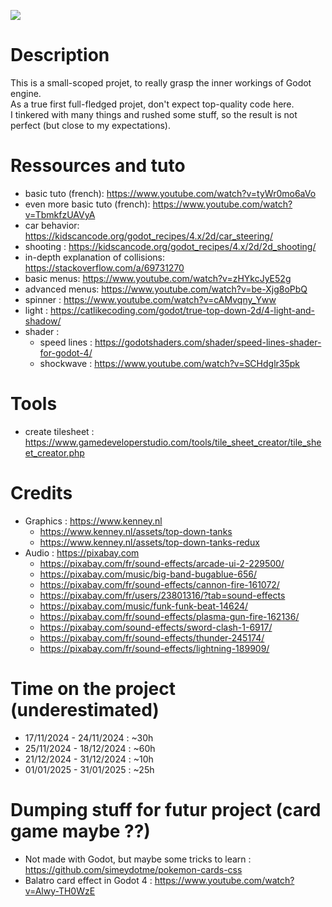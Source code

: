 [![](https://img.shields.io/badge/Godot-v4.3-blue)](https://godotengine.org/)

# Description
This is a small-scoped projet, to really grasp the inner workings of Godot engine.  
As a true first full-fledged projet, don't expect top-quality code here.  
I tinkered with many things and rushed some stuff, so the result is not perfect
(but close to my expectations).  

# Ressources and tuto
- basic tuto (french): https://www.youtube.com/watch?v=tyWr0mo6aVo
- even more basic tuto (french): https://www.youtube.com/watch?v=TbmkfzUAVyA
- car behavior: https://kidscancode.org/godot_recipes/4.x/2d/car_steering/
- shooting : https://kidscancode.org/godot_recipes/4.x/2d/2d_shooting/
- in-depth explanation of collisions: https://stackoverflow.com/a/69731270
- basic menus: https://www.youtube.com/watch?v=zHYkcJyE52g
- advanced menus: https://www.youtube.com/watch?v=be-Xjg8oPbQ
- spinner : https://www.youtube.com/watch?v=cAMvqny_Yww
- light : https://catlikecoding.com/godot/true-top-down-2d/4-light-and-shadow/
- shader : 
  - speed lines : https://godotshaders.com/shader/speed-lines-shader-for-godot-4/
  - shockwave : https://www.youtube.com/watch?v=SCHdglr35pk

# Tools
- create tilesheet : https://www.gamedeveloperstudio.com/tools/tile_sheet_creator/tile_sheet_creator.php

# Credits
- Graphics : https://www.kenney.nl
  - https://www.kenney.nl/assets/top-down-tanks
  - https://www.kenney.nl/assets/top-down-tanks-redux
- Audio : https://pixabay.com
  - https://pixabay.com/fr/sound-effects/arcade-ui-2-229500/
  - https://pixabay.com/music/big-band-bugablue-656/
  - https://pixabay.com/fr/sound-effects/cannon-fire-161072/
  - https://pixabay.com/fr/users/23801316/?tab=sound-effects
  - https://pixabay.com/music/funk-funk-beat-14624/
  - https://pixabay.com/fr/sound-effects/plasma-gun-fire-162136/
  - https://pixabay.com/sound-effects/sword-clash-1-6917/
  - https://pixabay.com/fr/sound-effects/thunder-245174/
  - https://pixabay.com/fr/sound-effects/lightning-189909/

# Time on the project (underestimated)
- 17/11/2024 - 24/11/2024 : ~30h
- 25/11/2024 - 18/12/2024 : ~60h
- 21/12/2024 - 31/12/2024 : ~10h
- 01/01/2025 - 31/01/2025 : ~25h

# Dumping stuff for futur project (card game maybe ??)
- Not made with Godot, but maybe some tricks to learn : https://github.com/simeydotme/pokemon-cards-css
- Balatro card effect in Godot 4 : https://www.youtube.com/watch?v=Alwy-TH0WzE
